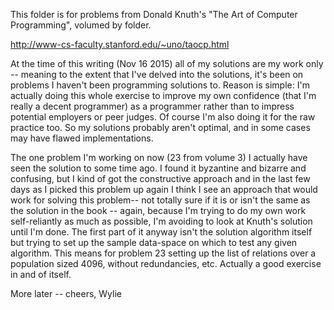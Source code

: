 

This folder is for problems from Donald Knuth's "The Art of Computer Programming", volumed by folder.

http://www-cs-faculty.stanford.edu/~uno/taocp.html

At the time of this writing (Nov 16 2015) all of my solutions are my work only -- meaning to the extent that I've delved into the solutions, it's been on problems I haven't been programming solutions to.  Reason is simple: I'm actually doing this whole exercise to improve my own confidence (that I'm really a decent programmer) as a programmer rather than to impress potential employers or peer judges.  Of course I'm also doing it for the raw practice too.  So my solutions probably aren't optimal, and in some cases may have flawed implementations.

The one problem I'm working on now (23 from volume 3) I actually have seen the solution to some time ago.  I found it byzantine and bizarre and confusing, but I kind of got the constructive approach and in the last few days as I picked this problem up again I think I see an approach that would work for solving this problem-- not totally sure if it is or isn't the same as the solution in the book -- again, because I'm trying to do my own work self-reliantly as much as possible, I'm avoiding to look at Knuth's solution until I'm done.  The first part of it anyway isn't the solution algorithm itself but trying to set up the sample data-space on which to test any given algorithm.  This means for problem 23 setting up the list of relations over a population sized 4096, without redundancies, etc.  Actually a good exercise in and of itself.  

More later -- cheers,
Wylie



